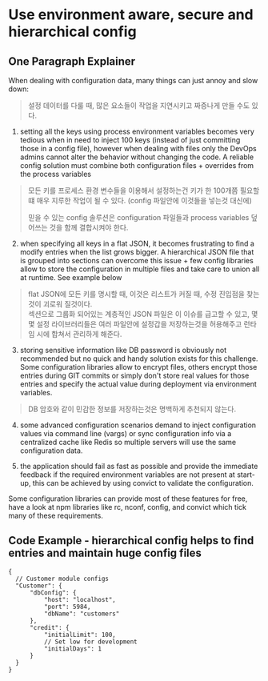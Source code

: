 # Use environment aware, secure and hierarchical config

## One Paragraph Explainer
When dealing with configuration data, many things can just annoy and slow down:


> 설정 데이터를 다룰 때, 많은 요소들이 작업을 지연시키고 짜증나게 만들 수도 있다.


1. setting all the keys using process environment variables becomes very tedious when in need to inject 100 keys (instead of just committing those in a config file), however when dealing with files only the DevOps admins cannot alter the behavior without changing the code. A reliable config solution must combine both configuration files + overrides from the process variables


> 모든 키를 프로세스 환경 변수들을 이용해서 설정하는건 키가 한 100개쯤 필요할 떄 매우 지루한 작업이 될 수 있다. (config 파일안에 이것들을 넣는것 대신에) <br>
> 
> 믿을 수 있는 config 솔루션은 configuration 파일들과 process variables 덮어쓰는 것을 함께 결합시켜야 한다.


2. when specifying all keys in a flat JSON, it becomes frustrating to find a modify entries when the list grows bigger. A hierarchical JSON file that is grouped into sections can overcome this issue + few config libraries allow to store the configuration in multiple files and take care to union all at runtime. See example below


> flat JSON에 모든 키를 명시할 때, 이것은 리스트가 커질 때, 수정 진입점을 찾는것이 괴로워 질것이다.<br>
> 섹션으로 그룹화 되어있는 계층적인 JSON 파일은 이 이슈를 급고할 수 있고, 몇몇 설정 라이브러리들은 여러 파일안에 설정갑을 저장하는것을 허용해주고 런타임 시에 합쳐서 관리하게 해준다.


3. storing sensitive information like DB password is obviously not recommended but no quick and handy solution exists for this challenge. Some configuration libraries allow to encrypt files, others encrypt those entries during GIT commits or simply don't store real values for those entries and specify the actual value during deployment via environment variables.


> DB 암호와 같이 민감한 정보를 저장하는것은 명백하게 추천되지 않는다. <br>



4. some advanced configuration scenarios demand to inject configuration values via command line (vargs) or sync configuration info via a centralized cache like Redis so multiple servers will use the same configuration data.


5. the application should fail as fast as possible and provide the immediate feedback if the required environment variables are not present at start-up, this can be achieved by using convict to validate the configuration.

Some configuration libraries can provide most of these features for free, have a look at npm libraries like rc, nconf, config, and convict which tick many of these requirements.


## Code Example - hierarchical config helps to find entries and maintain huge config files
```
{
  // Customer module configs
  "Customer": {
      "dbConfig": {
          "host": "localhost",
          "port": 5984,
          "dbName": "customers"
      },
      "credit": {
          "initialLimit": 100,
          // Set low for development
          "initialDays": 1
      }
  }
}
```
